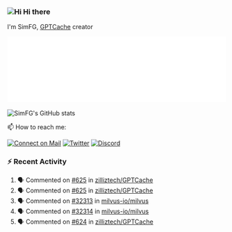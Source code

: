### <img src='https://qpluspicture.oss-cn-beijing.aliyuncs.com/6LjjQA/Hi.gif' alt='Hi' width="24"/> Hi there

I'm SimFG, [GPTCache](https://github.com/zilliztech/GPTCache) creator

![Metrics 👋](/metrics.plugin.followup.user.svg)

![SimFG's GitHub stats](https://github-readme-stats.vercel.app/api?username=SimFG&show_icons=true&theme=radical&count_private=true)

📫 How to reach me:

[![Connect on Mail](https://img.shields.io/badge/Ask%20me-anything-1abc9c.svg)](mailto:1142838399@qq.com)
[![Twitter](https://img.shields.io/twitter/follow/FogSim?style=social)](https://twitter.com/FogSim)
[![Discord](https://img.shields.io/discord/1092648432495251507?label=Discord&logo=discord)](https://discord.gg/Q8C6WEjSWV)

### :zap: Recent Activity

<!--START_SECTION:activity-->
1. 🗣 Commented on [#625](https://github.com/zilliztech/GPTCache/issues/625) in [zilliztech/GPTCache](https://github.com/zilliztech/GPTCache)
2. 🗣 Commented on [#625](https://github.com/zilliztech/GPTCache/issues/625) in [zilliztech/GPTCache](https://github.com/zilliztech/GPTCache)
3. 🗣 Commented on [#32313](https://github.com/milvus-io/milvus/issues/32313) in [milvus-io/milvus](https://github.com/milvus-io/milvus)
4. 🗣 Commented on [#32314](https://github.com/milvus-io/milvus/issues/32314) in [milvus-io/milvus](https://github.com/milvus-io/milvus)
5. 🗣 Commented on [#624](https://github.com/zilliztech/GPTCache/issues/624) in [zilliztech/GPTCache](https://github.com/zilliztech/GPTCache)
<!--END_SECTION:activity-->


